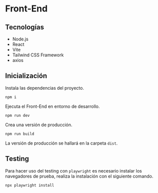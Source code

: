 # Front-End

## Tecnologías

* Node.js
* React
* Vite
* Tailwind CSS Framework
* axios

## Inicialización

Instala las dependencias del proyecto.

```
npm i
```

Ejecuta el Front-End en entorno de desarrollo.

```
npm run dev
```

Crea una versión de producción.

```
npm run build
```

La versión de producción se hallará en la carpeta `dist`.

## Testing

Para hacer uso del testing con `playwright` es necesario instalar los navegadores de prueba, realiza la instalación con el siguiente comando.

```
npx playwright install
```
